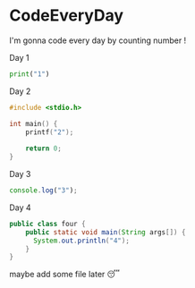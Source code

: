 # CodeEveryDay
I'm gonna code every day by counting number !

Day 1
```python
print("1")
```

Day 2
```c
#include <stdio.h>

int main() {
    printf("2");
    
    return 0;
}
```

Day 3
```js
console.log("3");
```

Day 4
```java
public class four {
    public static void main(String args[]) {
      System.out.println("4");
    }
}
```


maybe add some file later 😴
